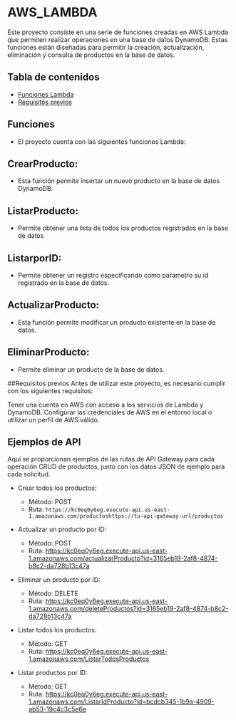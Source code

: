 # AWS_LAMBDA

Este proyecto consiste en una serie de funciones creadas en AWS Lambda que permiten realizar operaciones en una base de datos DynamoDB. 
Estas funciones están diseñadas para permitir la creación, actualización, eliminación y consulta de productos en la base de datos.

## Tabla de contenidos

- [Funciones Lambda](#funciones)
- [Requisitos previos](#requisitosprevios)
## Funciones
- El proyecto cuenta con las siguientes funciones Lambda:

## CrearProducto: 
- Esta función permite insertar un nuevo producto en la base de datos DynamoDB.

## ListarProducto: 
- Permite obtener una lista de todos los productos registrados en la base de datos

## ListarporID: 
- Permite obtener un registro especificando como parametro su id registrado en la base de datos.

## ActualizarProducto: 
- Esta función permite modificar un producto existente en la base de datos.

## EliminarProducto: 
- Permite eliminar un producto de la base de datos.


##Requisitos previos
Antes de utilizar este proyecto, es necesario cumplir con los siguientes requisitos:

Tener una cuenta en AWS con acceso a los servicios de Lambda y DynamoDB.
Configurar las credenciales de AWS en el entorno local o utilizar un perfil de AWS válido.

## Ejemplos de API

Aquí se proporcionan ejemplos de las rutas de API Gateway para cada operación CRUD de productos, junto con los datos JSON de ejemplo para cada solicitud.

- Crear todos los productos:

  - Método: POST
  - Ruta: `https://kc0eq0y6eg.execute-api.us-east-1.amazonaws.com/productoshttps://tu-api-gateway-url/productos`

- Actualizar un producto por ID:

  - Método: POST
  - Ruta: https://kc0eq0y6eg.execute-api.us-east-1.amazonaws.com/actualizarProducto?id=3165eb19-2af8-4874-b8c2-da728b13c47a

- Eliminar un producto por ID:

  - Método: DELETE
  - Ruta: https://kc0eq0y6eg.execute-api.us-east-1.amazonaws.com/deleteProductos?id=3165eb19-2af8-4874-b8c2-da728b13c47a

- Listar todos los productos:

  - Método: GET
  - Ruta: https://kc0eq0y6eg.execute-api.us-east-1.amazonaws.com/ListarTodosProductos

- Listar productos por ID:

  - Método: GET
  - Ruta:  https://kc0eq0y6eg.execute-api.us-east-1.amazonaws.com/ListarIdProducto?id=bcdcb345-1b9a-4909-ab53-19c4c3c5e6e

